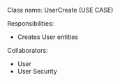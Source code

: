Class name: UserCreate (USE CASE)

Responsibilities:
- Creates User entities

Collaborators:
- User
- User Security